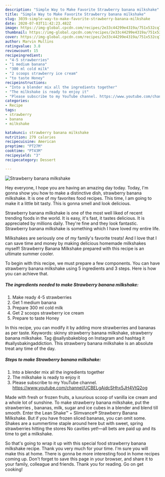 ```yaml
---
description: "Simple Way to Make Favorite Strawberry banana milkshake"
title: "Simple Way to Make Favorite Strawberry banana milkshake"
slug: 3039-simple-way-to-make-favorite-strawberry-banana-milkshake
date: 2020-07-03T11:42:23.482Z
image: https://img-global.cpcdn.com/recipes/2e33c44299e4319a/751x532cq70/strawberry-banana-milkshake-recipe-main-photo.jpg
thumbnail: https://img-global.cpcdn.com/recipes/2e33c44299e4319a/751x532cq70/strawberry-banana-milkshake-recipe-main-photo.jpg
cover: https://img-global.cpcdn.com/recipes/2e33c44299e4319a/751x532cq70/strawberry-banana-milkshake-recipe-main-photo.jpg
author: Marvin Mullins
ratingvalue: 3.8
reviewcount: 15
recipeingredient:
- "4-5 strawberries"
- "1 medium banana"
- "300 ml cold milk"
- "2 scoops strawberry ice cream"
- "to taste Honey"
recipeinstructions:
- "Into a blender mix all the ingredients together"
- "The milkshake is ready to enjoy it"
- "Please subscribe to my YouTube channel. https://www.youtube.com/channel/UCBELgAidcSHhx5JH4VtQ2og"
categories:
- Recipe
tags:
- strawberry
- banana
- milkshake

katakunci: strawberry banana milkshake 
nutrition: 279 calories
recipecuisine: American
preptime: "PT27M"
cooktime: "PT43M"
recipeyield: "3"
recipecategory: Dessert

---
```



![Strawberry banana milkshake](https://img-global.cpcdn.com/recipes/2e33c44299e4319a/751x532cq70/strawberry-banana-milkshake-recipe-main-photo.jpg)

Hey everyone, I hope you are having an amazing day today. Today, I'm gonna show you how to make a distinctive dish, strawberry banana milkshake. It is one of my favorites food recipes. This time, I am going to make it a little bit tasty. This is gonna smell and look delicious.

Strawberry banana milkshake is one of the most well liked of recent trending foods in the world. It is easy, it's fast, it tastes delicious. It is appreciated by millions daily. They're fine and they look fantastic. Strawberry banana milkshake is something which I have loved my entire life.

Milkshakes are seriously one of my family&#39;s favorite treats! And I love that I can save time and money by making delicious homemade milkshakes myself! Strawberry Banana Milkshake prepared with this recipe is an ultimate summer cooler.


To begin with this recipe, we must prepare a few components. You can have strawberry banana milkshake using 5 ingredients and 3 steps. Here is how you can achieve that.

<!--inarticleads1-->

##### The ingredients needed to make Strawberry banana milkshake:

1. Make ready 4-5 strawberries
1. Get 1 medium banana
1. Prepare 300 ml cold milk
1. Get 2 scoops strawberry ice cream
1. Prepare to taste Honey


In this recipe, you can modify it by adding more strawberries and bananas as per taste. Keywords: skinny strawberry banana milkshake, strawberry banana milkshake. Tag @sallysbakeblog on Instagram and hashtag it #sallysbakingaddiction. This strawberry banana milkshake is an absolute treat any time of the day. 

<!--inarticleads2-->

##### Steps to make Strawberry banana milkshake:

1. Into a blender mix all the ingredients together
1. The milkshake is ready to enjoy it
1. Please subscribe to my YouTube channel. https://www.youtube.com/channel/UCBELgAidcSHhx5JH4VtQ2og


Made with fresh or frozen fruits, a luxurious scoop of vanilla ice cream and a whole lot of sunshine. To make strawberry banana milkshake, put the strawberries , bananas, milk, sugar and ice cubes in a blender and blend till smooth. Enter the Lean Shake™ + Slimvance® Strawberry Banana Milkshake. But if you have frozen sliced bananas, you can omit some. Shakes are a summertime staple around here but with sweet, spring strawberries hitting the stores No cavities yet!—all bets are paid up and its time to get a milkshake. 

So that's going to wrap it up with this special food strawberry banana milkshake recipe. Thank you very much for your time. I'm sure you will make this at home. There is gonna be more interesting food in home recipes coming up. Don't forget to save this page in your browser, and share it to your family, colleague and friends. Thank you for reading. Go on get cooking!
